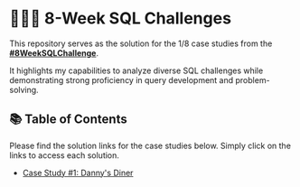 # 👨🏽‍💻 8-Week SQL Challenges 

This repository serves as the solution for the 1/8 case studies from the **[#8WeekSQLChallenge](https://8weeksqlchallenge.com)**. 

It highlights my capabilities to analyze diverse SQL challenges while demonstrating strong proficiency in query development and problem-solving.


## 📚 Table of Contents

Please find the solution links for the case studies below. Simply click on the links to access each solution.
- [Case Study #1: Danny's Diner](#-case-study-1-dannys-diner)
